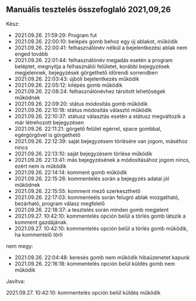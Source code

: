 Manuális tesztelés összefoglaló 2021,09,26
-------------------------------------------
Kész:

- 2021.09.26. 21:59:29: Program fut
- 2021.09.26. 22:00:10: belépés gomb behoz egy új ablakot, működik
- 2021.09.26. 22:00:41: felhasználónév nélkül a bejelentkezési ablak nem enged tovább
- 2021.09.26. 22:01:44: felhasználónév megadás esetén a program beléptet, megnyitja a felhasználói felületet, korábbi bejegyzések megjelennek, bejegyzések görgethető időrendi sorrendben
- 2021.09.26. 22:03:43: újbóli bejelentkezés működik
- 2021.09.26. 22:05:12: kilépés gomb működik
- 2021.09.26. 22:08:24: felhasználónévhez társított lehetőségek működnek
- 2021.09.26. 22:09:20: státus módosítás gomb működik
- 2021.09.26. 22:10:18: státus módosítás választó működik
- 2021.09.26. 22:10:37: státusz választás esetén a státusz megváltozik a már létrehozott bejegyzésen
- 2021.09.26. 22:11:21: görgető felület egérrel, space gombbal, egérgörgővel is görgethető
- 2021.09.26. 22:12:39: saját bejegyzésem törlésére van jogom, máséhoz nincs
- 2021.09.26. 22:13:10: saját bejegyzésem törlése működik
- 2021.09.26. 22:13:41: más bejegyzésének a módosításához jogom nincs, ezért nem is működik
- 2021.09.26. 22:14:14: komment gomb működik
- 2021.09.26. 22:15:26: kommentelés során a bejegyzés adatai jól működnek
- 2021.09.26. 22:15:55: komment mező szerkeszthető
- 2021.09.26. 22:17:03: kommenteéls során felugró ablak mozgatható, bezárható, program válasz megfelelő
- 2021.09.26. 22:18:37: a tesztelés során minden gomb megjelent
- 2021.09.27. 10:42:10: kommentelés opción belül a törlés gomb látszik a komment gazdájának.
- 2021.09.27. 10:42:10: kommentelés opción belül a törlés gomb működik, ha kommentelő törli


nem megy:

- 2021.09.26. 22:04:48: keresés gomb nem működik hibaüzenetet kapunk
- 2021.09.26. 22:16:18: kommentelés opción belül küldés gomb nem működik

Javítva: 

2021.09.27. 10:42:10: kommentelés opción belül küldés működik

